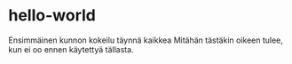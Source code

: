 # hello-world
Ensimmäinen kunnon kokeilu täynnä kaikkea
Mitähän tästäkin oikeen tulee, kun ei oo ennen käytettyä tällasta.
